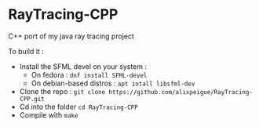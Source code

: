 # RayTracing-CPP
C++ port of my java ray tracing project

To build it :
- Install the SFML devel on your system :
  - On fedora : `dnf install SFML-devel`
  - On debian-based distros : `apt intall libsfml-dev`
- Clone the repo : `git clone https://github.com/alixpeigue/RayTracing-CPP.git`
- Cd into the folder `cd RayTracing-CPP`
- Compile with `make`
